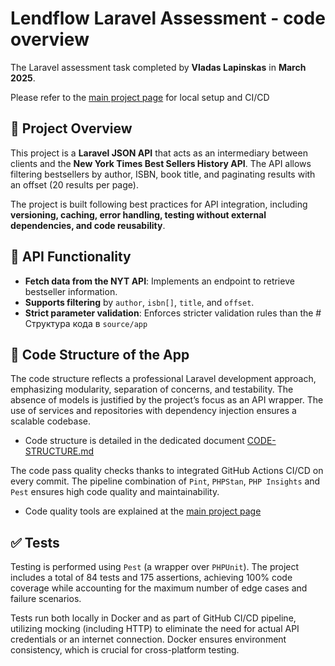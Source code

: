 # Lendflow Laravel Assessment - code overview
The Laravel assessment task completed by **Vladas Lapinskas** in **March 2025**.

Please refer to the [main project page](https://github.com/Lapinskas/test-laravel/blob/main/README.md) for local setup and CI/CD


## 📌 Project Overview

This project is a **Laravel JSON API** that acts as an intermediary between clients and the **New York Times Best Sellers History API**. The API allows filtering bestsellers by author, ISBN, book title, and paginating results with an offset (20 results per page).

The project is built following best practices for API integration, including **versioning, caching, error handling, testing without external dependencies, and code reusability**.

## 🚀 API Functionality

- **Fetch data from the NYT API**: Implements an endpoint to retrieve bestseller information.  
- **Supports filtering** by `author`, `isbn[]`, `title`, and `offset`.  
- **Strict parameter validation**: Enforces stricter validation rules than the # Структура кода в `source/app`

## 📁 Code Structure of the App

The code structure reflects a professional Laravel development approach, emphasizing modularity, separation of concerns, and testability. The absence of models is justified by the project’s focus as an API wrapper. The use of services and repositories with dependency injection ensures a scalable codebase.
- Code structure is detailed in the dedicated document [CODE-STRUCTURE.md](https://github.com/Lapinskas/test-laravel/blob/main/source/CODE-STRUCTURE.md)

The code pass quality checks thanks to integrated GitHub Actions CI/CD on every commit.
The pipeline combination of `Pint`, `PHPStan`, `PHP Insights` and `Pest` ensures high code quality and maintainability.
- Code quality tools are explained at the [main project page](https://github.com/Lapinskas/test-laravel/blob/main/README.md)

## ✅ Tests

Testing is performed using `Pest` (a wrapper over `PHPUnit`). The project includes a total of 84 tests and 175 assertions, achieving 100% code coverage while accounting for the maximum number of edge cases and failure scenarios.

Tests run both locally in Docker and as part of GitHub CI/CD pipeline, utilizing mocking (including HTTP) to eliminate the need for actual API credentials or an internet connection. Docker ensures environment consistency, which is crucial for cross-platform testing.
